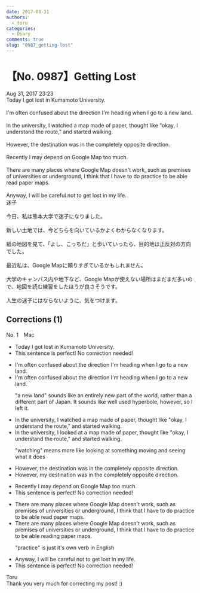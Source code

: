 ```yaml
---
date: 2017-08-31
authors:
  - toru
categories:
  - Diary
comments: true
slug: "0987_getting-lost"
---
```


# 【No. 0987】Getting Lost
<div class="date">Aug 31, 2017 23:23</div>
<div id="post"><div id="body_show_ori">
Today I got lost in Kumamoto University.<br/><br/>I'm often confused about the direction I'm heading when I go to a new land.<br/><br/>In the university, I watched a map made of paper, thought like "okay, I understand the route," and started walking.<br/><br/>However, the destination was in the completely opposite direction.<br/><br/>Recently I may depend on Google Map too much.<br/><br/>There are many places where Google Map doesn't work, such as premises of universities or underground, I think that I have to do practice to be able read paper maps.<br/><br/>Anyway, I will be careful not to get lost in my life.
</div></div>

<!-- more -->

<div id="post_ja"><div id="body_show_mo">
迷子<br/><br/>今日、私は熊本大学で迷子になりました。<br/><br/>新しい土地では、今どちらを向いているかよくわからなくなります。<br/><br/>紙の地図を見て、「よし、こっちだ」と歩いていったら、目的地は正反対の方向でした。<br/><br/>最近私は、Google Mapに頼りすぎているかもしれません。<br/><br/>大学のキャンパス内や地下など、Google Mapが使えない場所はまだまだ多いので、地図を読む練習をしたほうが良さそうです。<br/><br/>人生の迷子にはならないように、気をつけます。
</div></div>

## Corrections (1)
<div id="block"><div class="first_name"> No. 1　<span class="just_name">Mac</span></div><div id="block2">
<ul class="correction_field">
<li class="incorrect">Today I got lost in Kumamoto University.</li>
<li class="corrected perfect">This sentence is perfect! No correction needed!</li>
</ul>
<ul class="correction_field">
<li class="incorrect">I'm often confused about the direction I'm heading when I go to a new land.</li>
<li class="corrected correct">
I'm often confused about the direction I'm heading when I go to a new land.
<p class="correction_comment">"a new land" sounds like an entirely new part of the world, rather than a different part of Japan. It sounds like well used hyperbole, however, so I left it.</p>
</li>
</ul>
<ul class="correction_field">
<li class="incorrect">In the university, I watched a map made of paper, thought like "okay, I understand the route," and started walking.</li>
<li class="corrected correct">
In the university, I<span class="f_red"> looked at</span> a map made of paper, thought like "okay, I understand the route," and started walking.
<p class="correction_comment">"watching" means more like looking at something moving and seeing what it does</p>
</li>
</ul>
<ul class="correction_field">
<li class="incorrect">However, the destination was in the completely opposite direction.</li>
<li class="corrected correct">
However, <span class="f_red">my </span>destination was in the completely opposite direction.
</li>
</ul>
<ul class="correction_field">
<li class="incorrect">Recently I may depend on Google Map too much.</li>
<li class="corrected perfect">This sentence is perfect! No correction needed!</li>
</ul>
<ul class="correction_field">
<li class="incorrect">There are many places where Google Map doesn't work, such as premises of universities or underground, I think that I have to do practice to be able read paper maps.</li>
<li class="corrected correct">
There are many places where Google Map doesn't work, such as premises of universities or underground, I think that I have to <span class="sline">do </span>practice<span class="sline"> to be able </span>read<span class="f_red">ing</span> paper maps.
<p class="correction_comment">"practice" is just it's own verb in English</p>
</li>
</ul>
<ul class="correction_field">
<li class="incorrect">Anyway, I will be careful not to get lost in my life.</li>
<li class="corrected perfect">This sentence is perfect! No correction needed!</li>
</ul>
</div><div class="name"><span class="just_name">Toru</span><br>
Thank you very much for correcting my post! :)
</div>
</div>
